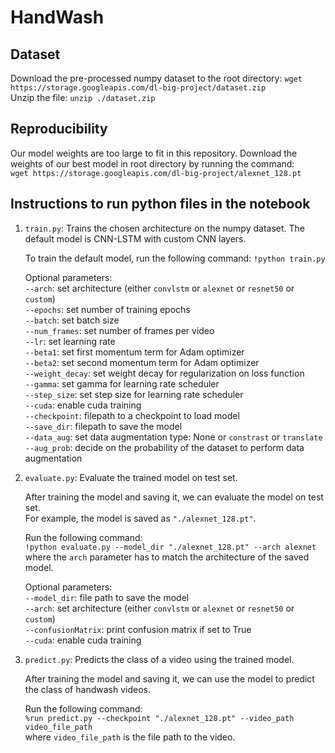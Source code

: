 # HandWash

## Dataset
Download the pre-processed numpy dataset to the root directory: `wget https://storage.googleapis.com/dl-big-project/dataset.zip`  
Unzip the file: `unzip ./dataset.zip`

## Reproducibility
Our model weights are too large to fit in this repository. Download the weights of our best model in root directory by running the command:  
`wget https://storage.googleapis.com/dl-big-project/alexnet_128.pt`

## Instructions to run python files in the notebook
1. `train.py`: Trains the chosen architecture on the numpy dataset. The default model is CNN-LSTM with custom CNN layers.  

    To train the default model, run the following command:
    `!python train.py`  

    Optional parameters:  
    `--arch`: set architecture (either `convlstm` or `alexnet` or `resnet50` or `custom`)      
    `--epochs`: set number of training epochs  
    `--batch`: set batch size  
    `--num_frames`: set number of frames per video  
    `--lr`: set learning rate    
    `--beta1`: set first momentum term for Adam optimizer  
    `--beta2`: set second momentum term for Adam optimizer  
    `--weight_decay`: set weight decay for regularization on loss function  
    `--gamma`: set gamma for learning rate scheduler  
    `--step_size`: set step size for learning rate scheduler  
    `--cuda`: enable cuda training  
    `--checkpoint`: filepath to a checkpoint to load model  
    `--save_dir`: filepath to save the model  
    `--data_aug`: set data augmentation type: None or `constrast` or `translate`   
    `--aug_prob`: decide on the probability of the dataset to perform data augmentation

2. `evaluate.py`: Evaluate the trained model on test set.  

     After training the model and saving it, we can evaluate the model on test set.  
     For example, the model is saved as `"./alexnet_128.pt"`.  
     
     Run the following command:  
     `!python evaluate.py --model_dir "./alexnet_128.pt" --arch alexnet`  
     where the `arch` parameter has to match the architecture of the saved model.

    Optional parameters:       
    `--model_dir`: file path to save the model  
    `--arch`: set architecture (either `convlstm` or `alexnet` or `resnet50` or `custom`)  
    `--confusionMatrix`: print confusion matrix if set to True  
    `--cuda`: enable cuda training

3. `predict.py`: Predicts the class of a video using the trained model.  

    After training the model and saving it, we can use the model to predict the class of handwash videos.

    Run the following command:  
    `%run predict.py --checkpoint "./alexnet_128.pt" --video_path video_file_path`  
    where `video_file_path` is the file path to the video. 
